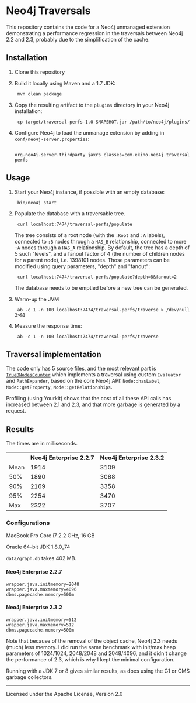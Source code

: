 # Neo4j Traversals

This repository contains the code for a Neo4j unmanaged extension demonstrating a performance regression in the 
traversals between Neo4j 2.2 and 2.3, probably due to the simplification of the cache.

## Installation

1. Clone this repository
1. Build it locally using Maven and a 1.7 JDK:

        mvn clean package
    
1. Copy the resulting artifact to the `plugins` directory in your Neo4j installation:

        cp target/traversal-perfs-1.0-SNAPSHOT.jar /path/to/neo4j/plugins/
        
1. Configure Neo4j to load the unmanage extension by adding in `conf/neo4j-server.properties`:

        org.neo4j.server.thirdparty_jaxrs_classes=com.ekino.neo4j.traversal=/traversal-perfs

## Usage

1. Start your Neo4j instance, if possible with an empty database:

        bin/neo4j start
        
1. Populate the database with a traversable tree.
        
        curl localhost:7474/traversal-perfs/populate
        
    The tree consists of a root node (with the `:Root` and `:A` labels), connected to `:B` nodes through a `HAS_B`
    relationship, connected to more `:A` nodes through a `HAS_A` relationship. By default, the tree has a depth of 5 
    such "levels", and a fanout factor of 4 (the number of children nodes for a parent node), i.e. 1398101 nodes.
    Those parameters can be modified using query parameters, "depth" and "fanout":
     
        curl localhost:7474/traversal-perfs/populate?depth=8&fanout=2
        
     The database needs to be emptied before a new tree can be generated.
        
1. Warm-up the JVM
        
        ab -c 1 -n 100 localhost:7474/traversal-perfs/traverse > /dev/null 2>&1

1. Measure the response time:

        ab -c 1 -n 100 localhost:7474/traversal-perfs/traverse

## Traversal implementation

The code only has 5 source files, and the most relevant part is 
[`TrueBNodesCounter`](src/main/java/com/ekino/neo4j/traversal/TrueBNodesCounter.java) which
implements a traversal using custom `Evaluator` and `PathExpander`, based on the core Neo4j API: `Node::hasLabel`,
`Node::getProperty`, `Node::getRelationships`.

Profiling (using Yourkit) shows that the cost of all these API calls has increased between 2.1 and 2.3, and that more
garbage is generated by a request.

## Results

The times are in milliseconds.

<table>
  <tr>
    <th></th>
    <th>Neo4j Enterprise 2.2.7</th>
    <th>Neo4j Enterprise 2.3.2</th>
  </tr>
  <tr>
    <td>Mean</td>
    <td>1914</td>
    <td>3109</td>
  </tr>
  <tr>
    <td>50%</td>
    <td>1890</td>
    <td>3088</td>
  </tr>
  <tr>
    <td>90%</td>
    <td>2169</td>
    <td>3358</td>
  </tr>
  <tr>
    <td>95%</td>
    <td>2254</td>
    <td>3470</td>
  </tr>
  <tr>
    <td>Max</td>
    <td>2322</td>
    <td>3707</td>
  </tr>
</table>

### Configurations

MacBook Pro Core i7 2.2 GHz, 16 GB

Oracle 64-bit JDK 1.8.0_74

`data/graph.db` takes 402 MB.

#### Neo4j Enterprise 2.2.7

    wrapper.java.initmemory=2048
    wrapper.java.maxmemory=4096
    dbms.pagecache.memory=500m

#### Neo4j Enterprise 2.3.2

    wrapper.java.initmemory=512
    wrapper.java.maxmemory=512
    dbms.pagecache.memory=500m
    
Note that because of the removal of the object cache, Neo4j 2.3 needs (much) less memory. I did run the same benchmark
with init/max heap parameters of 1024/1024, 2048/2048 and 2048/4096, and it didn't change the performance of 2.3, which
is why I kept the minimal configuration.

Running with a JDK 7 or 8 gives similar results, as does using the G1 or CMS garbage collectors.

------

Licensed under the Apache License, Version 2.0
